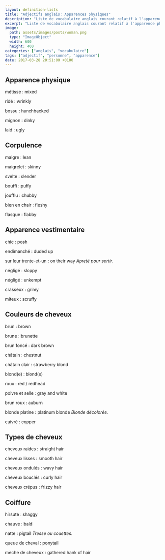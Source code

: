 ```yaml
---
layout: definition-lists
title: "Adjectifs anglais: Apparences physiques"
description: "Liste de vocabulaire anglais courant relatif à l'apparence physique d'une personne."
excerpt: "Liste de vocabulaire anglais courant relatif à l'apparence physique d'une personne."
image:
  path: assets/images/posts/woman.png
  type: "ImageObject"
  width: 600
  height: 400
categories: ["anglais", "vocabulaire"]
tags: ["adjectif", "personne", "apparence"]
date: 2017-03-28 20:51:00 +0100
---
```


## Apparence physique

métisse
: mixed

ridé
: wrinkly

bossu
: hunchbacked

mignon
: dinky

laid
: ugly


## Corpulence

maigre
: lean

maigrelet
: skinny

svelte
: slender

bouffi
: puffy

joufflu
: chubby

bien en chair
: fleshy

flasque
: flabby


## Apparence vestimentaire

chic
: posh

endimanché
: duded up

sur leur trente-et-un
: on their way
*Apreté pour sortir.*

négligé
: sloppy

négligé
: unkempt

crasseux
: grimy

miteux
: scruffy


## Couleurs de cheveux

brun
: brown

brune
: brunette

brun foncé
: dark brown

châtain
: chestnut

châtain clair
: strawberry blond

blond(e)
: blond(e)

roux
: red / redhead

poivre et selle
: gray and white

brun roux
: auburn

blonde platine
: platinum blonde
*Blonde décolorée.*

cuivré
: copper


## Types de cheveux

cheveux raides
: straight hair

cheveux lisses
: smooth hair

cheveux ondulés
: wavy hair

cheveux bouclés
: curly hair

cheveux crépus
: frizzy hair


## Coiffure

hirsute
: shaggy

chauve
: bald

natte
: pigtail
*Tresse ou couettes.*

queue de cheval
: ponytail

mèche de cheveux
: gathered hank of hair
